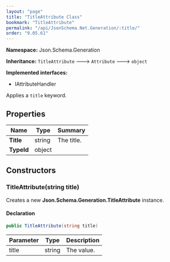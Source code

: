 ```yaml
---
layout: "page"
title: "TitleAttribute Class"
bookmark: "TitleAttribute"
permalink: "/api/JsonSchema.Net.Generation/:title/"
order: "9.05.61"
---
```

**Namespace:** Json.Schema.Generation

**Inheritance:**
`TitleAttribute`
 🡒 
`Attribute`
 🡒 
`object`

**Implemented interfaces:**

- IAttributeHandler

Applies a `title` keyword.

## Properties

| Name | Type | Summary |
|---|---|---|
| **Title** | string | The title. |
| **TypeId** | object |  |

## Constructors

### TitleAttribute(string title)

Creates a new **Json.Schema.Generation.TitleAttribute** instance.

#### Declaration

```c#
public TitleAttribute(string title)
```

| Parameter | Type | Description |
|---|---|---|
| title | string | The value. |


